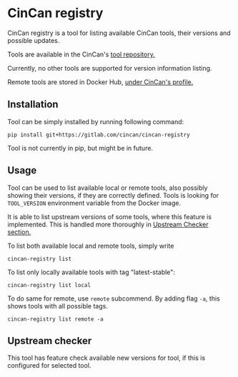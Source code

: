 # CinCan registry

CinCan registry is  a tool for listing available CinCan tools, their versions and possible updates. 

Tools are available in the CinCan's [tool repository.](https://gitlab.com/CinCan/tools)

Currently, no other tools are supported for version information listing.

Remote tools are stored in Docker Hub, [under CinCan's profile.](https://hub.docker.com/u/cincan)

## Installation

Tool can be simply installed by running following command:

`pip install git+https://gitlab.com/cincan/cincan-registry`

Tool is not currently in pip, but might be in future.

## Usage

Tool can be used to list available local or remote tools, also possibly showing their versions, if they are correctly defined.
Tools is looking for `TOOL_VERSION` environment variable from the Docker image.

It is able to list upstream versions of some tools, where this feature is implemented. This is handled more thoroughly in [Upstream Checker section.](#upstream-checker)


To list both available local and remote tools, simply write
```
cincan-registry list

```

To list only locally available tools with tag "latest-stable":
```
cincan-registry list local
```

To do same for remote, use `remote` subcommend. By adding flag `-a`, this shows tools with all possible tags.
```
cincan-registry list remote -a 
```



## Upstream checker

This tool has feature check available new versions for tool, if this is configured for selected tool.

